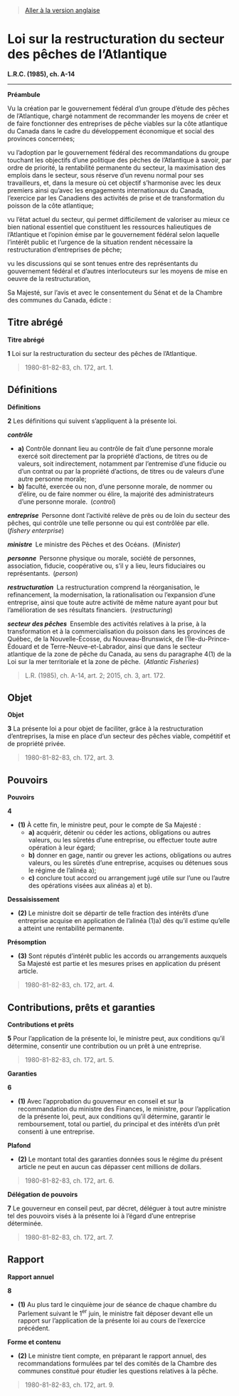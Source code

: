 > [Aller à la version anglaise](/en/Acts/Revised%20Statutes%20of%20Canada/A/A-14.md)

# Loi sur la restructuration du secteur des pêches de l’Atlantique

**L.R.C. (1985), ch. A-14**


----------




**Préambule**

Vu la création par le gouvernement fédéral d’un groupe d’étude des pêches de l’Atlantique, chargé notamment de recommander les moyens de créer et de faire fonctionner des entreprises de pêche viables sur la côte atlantique du Canada dans le cadre du développement économique et social des provinces concernées;

vu l’adoption par le gouvernement fédéral des recommandations du groupe touchant les objectifs d’une politique des pêches de l’Atlantique à savoir, par ordre de priorité, la rentabilité permanente du secteur, la maximisation des emplois dans le secteur, sous réserve d’un revenu normal pour ses travailleurs, et, dans la mesure où cet objectif s’harmonise avec les deux premiers ainsi qu’avec les engagements internationaux du Canada, l’exercice par les Canadiens des activités de prise et de transformation du poisson de la côte atlantique;

vu l’état actuel du secteur, qui permet difficilement de valoriser au mieux ce bien national essentiel que constituent les ressources halieutiques de l’Atlantique et l’opinion émise par le gouvernement fédéral selon laquelle l’intérêt public et l’urgence de la situation rendent nécessaire la restructuration d’entreprises de pêche;

vu les discussions qui se sont tenues entre des représentants du gouvernement fédéral et d’autres interlocuteurs sur les moyens de mise en oeuvre de la restructuration,



Sa Majesté, sur l’avis et avec le consentement du Sénat et de la Chambre des communes du Canada, édicte :






## Titre abrégé



**Titre abrégé**

**1** Loi sur la restructuration du secteur des pêches de l’Atlantique.
> 1980-81-82-83, ch. 172, art. 1.





## Définitions



**Définitions**

**2** Les définitions qui suivent s’appliquent à la présente loi.

***contrôle***
- **a)** Contrôle donnant lieu au contrôle de fait d’une personne morale exercé soit directement par la propriété d’actions, de titres ou de valeurs, soit indirectement, notamment par l’entremise d’une fiducie ou d’un contrat ou par la propriété d’actions, de titres ou de valeurs d’une autre personne morale;
- **b)** faculté, exercée ou non, d’une personne morale, de nommer ou d’élire, ou de faire nommer ou élire, la majorité des administrateurs d’une personne morale. (*control*)

***entreprise*** Personne dont l’activité relève de près ou de loin du secteur des pêches, qui contrôle une telle personne ou qui est contrôlée par elle. (*fishery enterprise*)

***ministre*** Le ministre des Pêches et des Océans. (*Minister*)

***personne*** Personne physique ou morale, société de personnes, association, fiducie, coopérative ou, s’il y a lieu, leurs fiduciaires ou représentants. (*person*)

***restructuration*** La restructuration comprend la réorganisation, le refinancement, la modernisation, la rationalisation ou l’expansion d’une entreprise, ainsi que toute autre activité de même nature ayant pour but l’amélioration de ses résultats financiers. (*restructuring*)

***secteur des pêches*** Ensemble des activités relatives à la prise, à la transformation et à la commercialisation du poisson dans les provinces de Québec, de la Nouvelle-Écosse, du Nouveau-Brunswick, de l’Île-du-Prince-Édouard et de Terre-Neuve-et-Labrador, ainsi que dans le secteur atlantique de la zone de pêche du Canada, au sens du paragraphe 4(1) de la Loi sur la mer territoriale et la zone de pêche. (*Atlantic Fisheries*)
> L.R. (1985), ch. A-14, art. 2; 2015, ch. 3, art. 172.





## Objet



**Objet**

**3** La présente loi a pour objet de faciliter, grâce à la restructuration d’entreprises, la mise en place d’un secteur des pêches viable, compétitif et de propriété privée.
> 1980-81-82-83, ch. 172, art. 3.





## Pouvoirs



**Pouvoirs**

**4** 

- **(1)** À cette fin, le ministre peut, pour le compte de Sa Majesté :
	- **a)** acquérir, détenir ou céder les actions, obligations ou autres valeurs, ou les sûretés d’une entreprise, ou effectuer toute autre opération à leur égard;
	- **b)** donner en gage, nantir ou grever les actions, obligations ou autres valeurs, ou les sûretés d’une entreprise, acquises ou détenues sous le régime de l’alinéa a);
	- **c)** conclure tout accord ou arrangement jugé utile sur l’une ou l’autre des opérations visées aux alinéas a) et b).

**Dessaisissement**

- **(2)** Le ministre doit se départir de telle fraction des intérêts d’une entreprise acquise en application de l’alinéa (1)a) dès qu’il estime qu’elle a atteint une rentabilité permanente.

**Présomption**

- **(3)** Sont réputés d’intérêt public les accords ou arrangements auxquels Sa Majesté est partie et les mesures prises en application du présent article.
> 1980-81-82-83, ch. 172, art. 4.





## Contributions, prêts et garanties



**Contributions et prêts**

**5** Pour l’application de la présente loi, le ministre peut, aux conditions qu’il détermine, consentir une contribution ou un prêt à une entreprise.
> 1980-81-82-83, ch. 172, art. 5.





**Garanties**

**6** 

- **(1)** Avec l’approbation du gouverneur en conseil et sur la recommandation du ministre des Finances, le ministre, pour l’application de la présente loi, peut, aux conditions qu’il détermine, garantir le remboursement, total ou partiel, du principal et des intérêts d’un prêt consenti à une entreprise.

**Plafond**

- **(2)** Le montant total des garanties données sous le régime du présent article ne peut en aucun cas dépasser cent millions de dollars.
> 1980-81-82-83, ch. 172, art. 6.





**Délégation de pouvoirs**

**7** Le gouverneur en conseil peut, par décret, déléguer à tout autre ministre tel des pouvoirs visés à la présente loi à l’égard d’une entreprise déterminée.
> 1980-81-82-83, ch. 172, art. 7.





## Rapport



**Rapport annuel**

**8** 

- **(1)** Au plus tard le cinquième jour de séance de chaque chambre du Parlement suivant le 1<sup>er</sup> juin, le ministre fait déposer devant elle un rapport sur l’application de la présente loi au cours de l’exercice précédent.

**Forme et contenu**

- **(2)** Le ministre tient compte, en préparant le rapport annuel, des recommandations formulées par tel des comités de la Chambre des communes constitué pour étudier les questions relatives à la pêche.
> 1980-81-82-83, ch. 172, art. 9.



